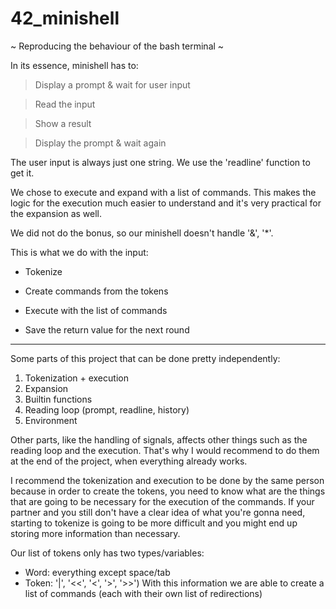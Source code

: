 # 42_minishell
~ Reproducing the behaviour of the bash terminal ~

In its essence, minishell has to:
> Display a prompt & wait for user input

> Read the input

> Show a result

> Display the prompt & wait again

The user input is always just one string. We use the 'readline' function to get it.

We chose to execute and expand with a list of commands. This makes the logic for the execution much easier to understand and it's very practical for the expansion as well.

We did not do the bonus, so our minishell doesn't handle '&', '*'. 

This is what we do with the input:

- Tokenize

- Create commands from the tokens

- Execute with the list of commands
  
- Save the return value for the next round

---------------------------------------------------------------------------

Some parts of this project that can be done pretty independently:
1. Tokenization + execution
2. Expansion
3. Builtin functions
4. Reading loop (prompt, readline, history)
5. Environment

Other parts, like the handling of signals, affects other things such as the reading loop and the execution. That's why I would recommend to do them at the end of the project, when everything already works.

I recommend the tokenization and execution to be done by the same person because in order to create the tokens, you need to know what are the things that are going to be necessary for the execution of the commands. If your partner and you still don't have a clear idea of what you're gonna need, starting to tokenize is going to be more difficult and you might end up storing more information than necessary.

Our list of tokens only has two types/variables:
- Word:  everything except space/tab
- Token:  '|', '<<', '<', '>', '>>')
With this information we are able to create a list of commands (each with their own list of redirections)
